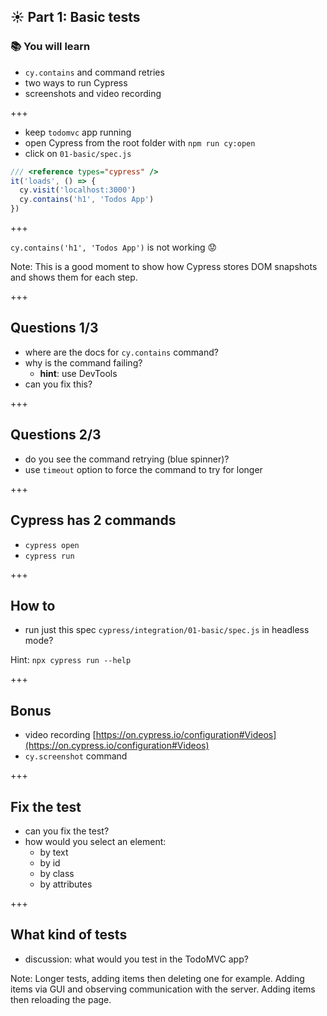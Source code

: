 ## ☀️ Part 1: Basic tests

### 📚 You will learn

- `cy.contains` and command retries
- two ways to run Cypress
- screenshots and video recording

+++

- keep `todomvc` app running
- open Cypress from the root folder with `npm run cy:open`
- click on `01-basic/spec.js`

```js
/// <reference types="cypress" />
it('loads', () => {
  cy.visit('localhost:3000')
  cy.contains('h1', 'Todos App')
})
```

+++

`cy.contains('h1', 'Todos App')` is not working 😟

Note:
This is a good moment to show how Cypress stores DOM snapshots and shows them for each step.

+++

## Questions 1/3

- where are the docs for `cy.contains` command?
- why is the command failing?
  - **hint**: use DevTools
- can you fix this?

+++

## Questions 2/3

- do you see the command retrying (blue spinner)?
- use `timeout` option to force the command to try for longer

+++

## Cypress has 2 commands

- `cypress open`
- `cypress run`

+++

## How to

- run just this spec `cypress/integration/01-basic/spec.js` in headless mode?

Hint: `npx cypress run --help`

+++

## Bonus

- video recording [https://on.cypress.io/configuration#Videos](https://on.cypress.io/configuration#Videos)
- `cy.screenshot` command

+++

## Fix the test

- can you fix the test?
- how would you select an element:
  - by text
  - by id
  - by class
  - by attributes

+++

## What kind of tests

- discussion: what would you test in the TodoMVC app?

Note:
Longer tests, adding items then deleting one for example. Adding items via GUI and observing communication with the server. Adding items then reloading the page.
